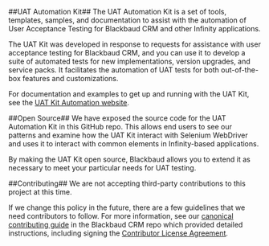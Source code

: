 ﻿##UAT Automation Kit##
The UAT Automation Kit is a set of tools, templates, samples, and documentation to assist with the automation of User Acceptance Testing for Blackbaud CRM and other Infinity applications.
 
The UAT Kit was developed in response to requests for assistance with user acceptance testing for Blackbaud CRM, and you can use it to develop a suite of automated tests for new implementations, version upgrades, and service packs. It facilitates the automation of UAT tests for both out-of-the-box features and customizations.
 
For documentation and examples to get up and running with the UAT Kit, see the [UAT Kit Automation website](http://uat-kit-docs.blackbaudhosting.com).
 
##Open Source##
We have exposed the source code for the UAT Automation Kit in this GitHub repo. This allows end users to see our patterns and examine how the UAT Kit interact with Selenium WebDriver and uses it to interact with common elements in Infinity-based applications.
 
By making the UAT Kit open source, Blackbaud allows you to extend it as necessary to meet your particular needs for UAT testing.
 
##Contributing##
We are not accepting third-party contributions to this project at this time.

If we change this policy in the future, there are a few guidelines that we need contributors to follow. For more information, see our [canonical contributing guide](https://github.com/blackbaud-community/Blackbaud-CRM/blob/master/CONTRIBUTING.md) in the Blackbaud CRM repo which provided detailed instructions, including signing the [Contributor License Agreement](http://developer.blackbaud.com/cla/).